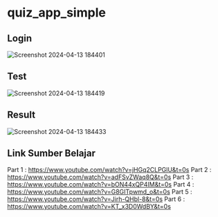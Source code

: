 # quiz_app_simple

## Login
![Screenshot 2024-04-13 184401](https://github.com/MuhammadFerrySofianshah/Quiz_app_simple/assets/113429157/71dc38ed-e402-49a2-9bd4-7b1b607d1461)

## Test
![Screenshot 2024-04-13 184419](https://github.com/MuhammadFerrySofianshah/Quiz_app_simple/assets/113429157/6dccf926-f855-48ab-87d6-887786f8d6c6)

## Result
![Screenshot 2024-04-13 184433](https://github.com/MuhammadFerrySofianshah/Quiz_app_simple/assets/113429157/4e1edf58-8088-4e1e-a30f-b7f8e91ff7e9)

## Link Sumber Belajar
Part 1 : https://www.youtube.com/watch?v=jHGq2CLPGlU&t=0s
Part 2 : https://www.youtube.com/watch?v=adFSvZWaq8Q&t=0s
Part 3 : https://www.youtube.com/watch?v=bON44xQP4IM&t=0s
Part 4 : https://www.youtube.com/watch?v=G8GITpwmd_o&t=0s
Part 5 : https://www.youtube.com/watch?v=Jirh-QHbl-8&t=0s
Part 6 : https://www.youtube.com/watch?v=KT_x3D0WdBY&t=0s
